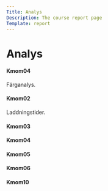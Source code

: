 ```yaml
---
Title: Analys
Description: The course report page
Template: report
---
```


Analys
==================

<div class="kmom-box">
<div><h4>Kmom04</h4></div>
<p>Färganalys.</p>
<a href="analysis/01_colors"><i class="fas fa-align-justify"></i></a>
</div>

<div class="kmom-box">
<div><h4>Kmom02</h4></div>
<p>Laddningstider.</p>
<a href="analysis/02_load"><i class="fas fa-align-justify"></i></a>
</div>

<div class="kmom-box">
<div><h4>Kmom03</h4></div>

</div>

<div class="kmom-box">
<div><h4>Kmom04</h4></div>
</div>

<div class="kmom-box">
<div><h4>Kmom05</h4></div>
</div>

<div class="kmom-box">
<div><h4>Kmom06</h4></div>
</div>

<div class="kmom-box project">
<div><h4>Kmom10</h4></div>
</div>
